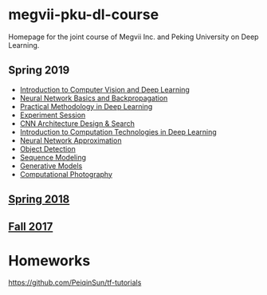 # megvii-pku-dl-course
Homepage for the joint course of Megvii Inc. and Peking University on Deep Learning.
## Spring 2019
* [Introduction to Computer Vision and Deep Learning](https://github.com/zsc/megvii-pku-dl-course/blob/master/slides/Lecture1(Intro%20of%20CV%20and%20DL)_novideo.pdf)
* [Neural Network Basics and Backpropagation](https://zsc.github.io/megvii-pku-dl-course/slides19/network%2Bbasics%2B2019.pdf)
* [Practical Methodology in Deep Learning](slides19/Practical%2BMethodology%2Bin%2BDeep%2BLearning(1).pdf)
* [Experiment Session](https://zsc.github.io/megvii-pku-dl-course/slides19/Practical%2BDeep%2BLearning_%2BExperiments.pdf)
* [CNN Architecture Design & Search](https://zsc.github.io/megvii-pku-dl-course/slides19/architecture%202019.pdf)
* [Introduction to Computation Technologies in Deep Learning](https://zsc.github.io/megvii-pku-dl-course/slides19/dl-comp-tech(1).pdf)
* [Neural Network Approximation](https://zsc.github.io/megvii-pku-dl-course/slides19/Neural%20Network%20Approximation.pdf)
* [Object Detection](https://zsc.github.io/megvii-pku-dl-course/slides19/Object%20Detection_pku_2019.4.3.pdf)
* [Sequence Modeling](https://zsc.github.io/megvii-pku-dl-course/slides19/Sequence%20Modeling%202019-04.pdf)
* [Generative Models](https://zsc.github.io/megvii-pku-dl-course/slides19/Lecture%2010%20Introduction%20to%20Generative%20Models.pdf)
* [Computational Photography](https://zsc.github.io/megvii-pku-dl-course/slides19/Computational%20Photography%20Talk.pdf)

## [Spring 2018](slides18)
## [Fall 2017](slides)

# Homeworks
https://github.com/PeiqinSun/tf-tutorials
